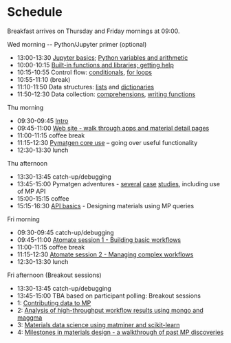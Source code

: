 # Schedule

Breakfast arrives on Thursday and Friday mornings at 09:00.

Wed morning -- Python/Jupyter primer (optional)
* 13:00-13:30 [Jupyter basics](python-primer/episodes/Introduction%20and%20Jupyter%20Use.ipynb); [Python variables and arithmetic](python-primer/episodes/Variables%20and%20built-in%20functions.ipynb)
* 10:00-10:15 [Built-in functions and libraries; getting help](python-primer/episodes/Variables%20and%20built-in%20functions.ipynb)
* 10:15-10:55 Control flow: [conditionals](python-primer/episodes/Conditionals.ipynb), [for loops](python-primer/episodes/For%20loops.ipynb)
* 10:55-11:10 (break)
* 11:10-11:50 Data structures: [lists](python-primer/episodes/Lists.ipynb) and [dictionaries](python-primer/episodes/Dictionaries.ipynb)
* 11:50-12:30 Data collection: [comprehensions](python-primer/episodes/Comprehensions.ipynb), [writing functions](python-primer/episodes/Writing%20Functions.ipynb)

Thu morning
* 09:30-09:45 [Intro](Intro_Persson.pdf)
* 09:45-11:00 [Web site - walk through apps and material detail pages](website/website_walkthrough.ipynb)
* 11:00-11:15 coffee break
* 11:15-12:30 [Pymatgen core use](pymatgen/core/pymatgen_core.ipynb) – going over useful functionality
* 12:30-13:30 lunch

Thu afternoon
* 13:30-13:45 catch-up/debugging
* 13:45-15:00 Pymatgen adventures - [several](pymatgen/Thermochemistry.ipynb) [case](pymatgen/Electronic%20Structure.ipynb) [studies](pymatgen/Epitaxial%20Analysis.ipynb), including use of MP API
* 15:00-15:15 coffee
* 15:15-16:30 [API basics](API_use/api_use_2017.ipynb) - Designing materials using MP queries

Fri morning
* 09:30-09:45 catch-up/debugging
* 09:45-11:00 [Atomate session 1 - Building basic workflows](Atomate/Intro_Session_Lecture.pdf)
* 11:00-11:15 coffee break
* 11:15-12:30 [Atomate session 2 - Managing complex workflows](https://www.youtube.com/watch?v=dQw4w9WgXcQ)
* 12:30-13:30 lunch

Fri afternoon (Breakout sessions)
* 13:30-13:45 catch-up/debugging
* 13:45-15:00 TBA based on participant polling: Breakout sessions
* 1: [Contributing data to MP](mpcontribs/mpcontribs.ipynb)
* 2: [Analysis of high-throughput workflow results using mongo and maggma](https://www.youtube.com/watch?v=dQw4w9WgXcQ)
* 3: [Materials data science using matminer and scikit-learn](https://www.youtube.com/watch?v=dQw4w9WgXcQ)
* 4: [Milestones in materials design - a walkthrough of past MP discoveries](https://www.youtube.com/watch?v=dQw4w9WgXcQ)
